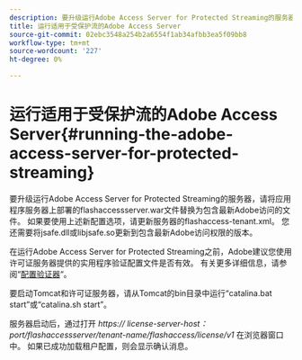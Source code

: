 ```yaml
---
description: 要升级运行Adobe Access Server for Protected Streaming的服务器，请将应用程序服务器上部署的flashaccessserver.war文件替换为包含最新Adobe访问的文件。 如果要使用上述新配置选项，请更新服务器的flashaccess-tenant.xml。 您还需要将jsafe.dll或libjsafe.so更新到包含最新Adobe访问权限的版本。
title: 运行适用于受保护流的Adobe Access Server
source-git-commit: 02ebc3548a254b2a6554f1ab34afbb3ea5f09bb8
workflow-type: tm+mt
source-wordcount: '227'
ht-degree: 0%

---
```


# 运行适用于受保护流的Adobe Access Server{#running-the-adobe-access-server-for-protected-streaming}

要升级运行Adobe Access Server for Protected Streaming的服务器，请将应用程序服务器上部署的flashaccessserver.war文件替换为包含最新Adobe访问的文件。 如果要使用上述新配置选项，请更新服务器的flashaccess-tenant.xml。 您还需要将jsafe.dll或libjsafe.so更新到包含最新Adobe访问权限的版本。

在运行Adobe Access Server for Protected Streaming之前，Adobe建议您使用许可证服务器提供的实用程序验证配置文件是否有效。 有关更多详细信息，请参阅“[配置验证器](../../aaxs-protected-streaming/aaxs-protected-streaming-utilities/configuration-validator.md)“。

要启动Tomcat和许可证服务器，请从Tomcat的bin目录中运行“catalina.bat start”或“catalina.sh start”。

服务器启动后，通过打开 *https:// license-server-host：port/flashaccessserver/tenant-name/flashaccess/license/v1* 在浏览器窗口中。 如果已成功加载租户配置，则会显示确认消息。
